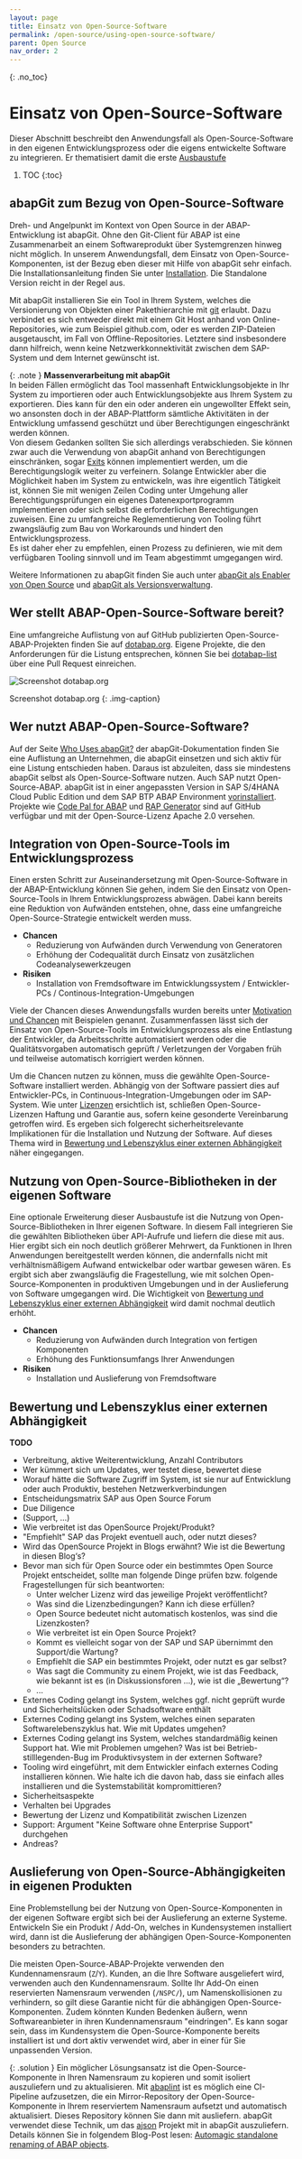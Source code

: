```yaml
---
layout: page
title: Einsatz von Open-Source-Software
permalink: /open-source/using-open-source-software/
parent: Open Source
nav_order: 2
---
```


{: .no_toc}
# Einsatz von Open-Source-Software

Dieser Abschnitt beschreibt den Anwendungsfall als Open-Source-Software in den eigenen Entwicklungsprozess oder die eigens entwickelte Software zu integrieren. Er thematisiert damit die erste [Ausbaustufe](/ABAP-Leitfaden/open-source/index.md#ausbaustufen)

1. TOC
{:toc}

## abapGit zum Bezug von Open-Source-Software

Dreh- und Angelpunkt im Kontext von Open Source in der ABAP-Entwicklung ist abapGit. Ohne den Git-Client für ABAP ist eine Zusammenarbeit an einem Softwareprodukt über Systemgrenzen hinweg nicht möglich. In unserem Anwendungsfall, dem Einsatz von Open-Source-Komponenten, ist der Bezug eben dieser mit Hilfe von abapGit sehr einfach. Die Installationsanleitung finden Sie unter [Installation](https://docs.abapgit.org/user-guide/getting-started/install.html). Die Standalone Version reicht in der Regel aus.

Mit abapGit installieren Sie ein Tool in Ihrem System, welches die Versionierung von Objekten einer Pakethierarchie mit [git](https://git-scm.com/) erlaubt. Dazu verbindet es sich entweder direkt mit einem Git Host anhand von Online-Repositories, wie zum Beispiel github.com, oder es werden ZIP-Dateien ausgetauscht, im Fall von Offline-Repositories. Letztere sind insbesondere dann hilfreich, wenn keine Netzwerkkonnektivität zwischen dem SAP-System und dem Internet gewünscht ist.

{: .note }
**Massenverarbeitung mit abapGit**  
In beiden Fällen ermöglicht das Tool massenhaft Entwicklungsobjekte in Ihr System zu importieren oder auch Entwicklungsobjekte aus Ihrem System zu exportieren. Dies kann für den ein oder anderen ein ungewollter Effekt sein, wo ansonsten doch in der ABAP-Plattform sämtliche Aktivitäten in der Entwicklung umfassend geschützt und über Berechtigungen eingeschränkt werden können.  
Von diesem Gedanken sollten Sie sich allerdings verabschieden. Sie können zwar auch die Verwendung von abapGit anhand von Berechtigungen einschränken, sogar [Exits](https://docs.abapgit.org/user-guide/reference/authorizations.html) können implementiert werden, um die Berechtigungslogik weiter zu verfeinern. Solange Entwickler aber die Möglichkeit haben im System zu entwickeln, was ihre eigentlich Tätigkeit ist, können Sie mit wenigen Zeilen Coding unter Umgehung aller Berechtigungsprüfungen ein eigenes Datenexportprogramm implementieren oder sich selbst die erforderlichen Berechtigungen zuweisen. Eine zu umfangreiche Reglementierung von Tooling führt zwangsläufig zum Bau von Workarounds und hindert den Entwicklungsprozess.  
Es ist daher eher zu empfehlen, einen Prozess zu definieren, wie mit dem verfügbaren Tooling sinnvoll und im Team abgestimmt umgegangen wird.

Weitere Informationen zu abapGit finden Sie auch unter [abapGit als Enabler von Open Source](/ABAP-Leitfaden/open-source/abapgit-as-enabler) und [abapGit als Versionsverwaltung](#abapgit-als-versionsverwaltung).

## Wer stellt ABAP-Open-Source-Software bereit?

Eine umfangreiche Auflistung von auf GitHub publizierten Open-Source-ABAP-Projekten finden Sie auf [dotabap.org](https://dotabap.org). Eigene Projekte, die den Anforderungen für die Listung entsprechen, können Sie bei [dotabap-list](https://github.com/dotabap/dotabap-list) über eine Pull Request einreichen.

![Screenshot dotabap.org](/ABAP-Leitfaden/open-source//img/dot-abap-dot-org.png)

Screenshot dotabap.org
{: .img-caption}

## Wer nutzt ABAP-Open-Source-Software?

Auf der Seite [Who Uses abapGit?](https://docs.abapgit.org/user-guide/other/where-used.html) der abapGit-Dokumentation finden Sie eine Auflistung an Unternehmen, die abapGit einsetzen und sich aktiv für eine Listung entschieden haben. Daraus ist abzuleiten, dass sie mindestens abapGit selbst als Open-Source-Software nutzen. Auch SAP nutzt Open-Source-ABAP. abapGit ist in einer angepassten Version in SAP S/4HANA Cloud Public Edition und dem SAP BTP ABAP Environment [vorinstalliert](https://help.sap.com/docs/btp/sap-business-technology-platform/working-with-abapgit?locale=en-US). Projekte wie [Code Pal for ABAP](https://github.com/SAP/code-pal-for-abap-cloud) und [RAP Generator](https://github.com/SAP-samples/cloud-abap-rap) sind auf GitHub verfügbar und mit der Open-Source-Lizenz Apache 2.0 versehen.

## Integration von Open-Source-Tools im Entwicklungsprozess

Einen ersten Schritt zur Auseinandersetzung mit Open-Source-Software in der ABAP-Entwicklung können Sie gehen, indem Sie den Einsatz von Open-Source-Tools in Ihrem Entwicklungsprozess abwägen. Dabei kann bereits eine Reduktion von Aufwänden entstehen, ohne, dass eine umfangreiche Open-Source-Strategie entwickelt werden muss.

- **Chancen**
  - Reduzierung von Aufwänden durch Verwendung von Generatoren
  - Erhöhung der Codequalität durch Einsatz von zusätzlichen Codeanalysewerkzeugen
- **Risiken**
  - Installation von Fremdsoftware im Entwicklungssystem / Entwickler-PCs / Continous-Integration-Umgebungen

Viele der Chancen dieses Anwendungsfalls wurden bereits unter [Motivation und Chancen](/ABAP-Leitfaden/open-source/#motivation-und-chancen) mit Beispielen genannt. Zusammenfassen lässt sich der Einsatz von Open-Source-Tools im Entwicklungsprozess als eine Entlastung der Entwickler, da Arbeitsschritte automatisiert werden oder die Qualitätsvorgaben automatisch geprüft / Verletzungen der Vorgaben früh und teilweise automatisch korrigiert werden können.

Um die Chancen nutzen zu können, muss die gewählte Open-Source-Software installiert werden. Abhängig von der Software passiert dies auf Entwickler-PCs, in Continuous-Integration-Umgebungen oder im SAP-System. Wie unter [Lizenzen](/ABAP-Leitfaden/open-source/licenses.md) ersichtlich ist, schließen Open-Source-Lizenzen Haftung und Garantie aus, sofern keine gesonderte Vereinbarung getroffen wird. Es ergeben sich folgerecht sicherheitsrelevante Implikationen für die Installation und Nutzung der Software. Auf dieses Thema wird in [Bewertung und Lebenszyklus einer externen Abhängigkeit](#bewertung-und-lebenszyklus-einer-externen-abhängigkeit) näher eingegangen.

## Nutzung von Open-Source-Bibliotheken in der eigenen Software

Eine optionale Erweiterung dieser Ausbaustufe ist die Nutzung von Open-Source-Bibliotheken in Ihrer eigenen Software. In diesem Fall integrieren Sie die gewählten Bibliotheken über API-Aufrufe und liefern die diese mit aus. Hier ergibt sich ein noch deutlich größerer Mehrwert, da Funktionen in Ihren Anwendungen bereitgestellt werden können, die andernfalls nicht mit verhältnismäßigem Aufwand entwickelbar oder wartbar gewesen wären. Es ergibt sich aber zwangsläufig die Fragestellung, wie mit solchen Open-Source-Komponenten in produktiven Umgebungen und in der Auslieferung von Software umgegangen wird. Die Wichtigkeit von [Bewertung und Lebenszyklus einer externen Abhängigkeit](#bewertung-und-lebenszyklus-einer-externen-abhängigkeit) wird damit nochmal deutlich erhöht.

- **Chancen**
  - Reduzierung von Aufwänden durch Integration von fertigen Komponenten
  - Erhöhung des Funktionsumfangs Ihrer Anwendungen
- **Risiken**
  - Installation und Auslieferung von Fremdsoftware

## Bewertung und Lebenszyklus einer externen Abhängigkeit

**TODO**

- Verbreitung, aktive Weiterentwicklung, Anzahl Contributors
- Wer kümmert sich um Updates, wer testet diese, bewertet diese
- Worauf hätte die Software Zugriff im System, ist sie nur auf Entwicklung oder auch Produktiv, bestehen Netzwerkverbindungen
- Entscheidungsmatrix SAP aus Open Source Forum
- Due Diligence
- (Support, ...)
- Wie verbreitet ist das OpenSource Projekt/Produkt?
- "Empfiehlt" SAP das Projekt eventuell auch, oder nutzt dieses?
- Wird das OpenSource Projekt in Blogs erwähnt? Wie ist die Bewertung in diesen Blog‘s?
- Bevor man sich für Open Source oder ein bestimmtes Open Source Projekt entscheidet, sollte man folgende Dinge prüfen bzw. folgende Fragestellungen für sich beantworten:
  - Unter welcher Lizenz wird das jeweilige Projekt veröffentlicht?
  - Was sind die Lizenzbedingungen? Kann ich diese erfüllen?
  - Open Source bedeutet nicht automatisch kostenlos, was sind die Lizenzkosten?
  - Wie verbreitet ist ein Open Source Projekt?
  - Kommt es vielleicht sogar von der SAP und SAP übernimmt den Support/die Wartung?
  - Empfiehlt die SAP ein bestimmtes Projekt, oder nutzt es gar selbst?
  - Was sagt die Community zu einem Projekt, wie ist das Feedback, wie bekannt ist es (in Diskussionsforen ...), wie ist die „Bewertung“?
  - ...
- Externes Coding gelangt ins System, welches ggf. nicht geprüft wurde und Sicherheitslücken oder Schadsoftware enthält
- Externes Coding gelangt ins System, welches einen separaten Softwarelebenszyklus hat. Wie mit Updates umgehen?
- Externes Coding gelangt ins System, welches standardmäßig keinen Support hat. Wie mit Problemen umgehen? Was ist bei Betrieb-stilllegenden-Bug im Produktivsystem in der externen Software?
- Tooling wird eingeführt, mit dem Entwickler einfach externes Coding installieren können. Wie halte ich die davon hab, dass sie einfach alles installieren und die Systemstabilität kompromittieren?
- Sicherheitsaspekte
- Verhalten bei Upgrades
- Bewertung der Lizenz und Kompatibilität zwischen Lizenzen
- Support: Argument "Keine Software ohne Enterprise Support" durchgehen
- Andreas?

## Auslieferung von Open-Source-Abhängigkeiten in eigenen Produkten

Eine Problemstellung bei der Nutzung von Open-Source-Komponenten in der eigenen Software ergibt sich bei der Auslieferung an externe Systeme. Entwickeln Sie ein Produkt / Add-On, welches in Kundensystemen installiert wird, dann ist die Auslieferung der abhängigen Open-Source-Komponenten besonders zu betrachten.

Die meisten Open-Source-ABAP-Projekte verwenden den Kundennamensraum (`Z`/`Y`). Kunden, an die Ihre Software ausgeliefert wird, verwenden auch den Kundennamensraum. Sollte Ihr Add-On einen reservierten Namensraum verwenden (`/NSPC/`), um Namenskollisionen zu verhindern, so gilt diese Garantie nicht für die abhängigen Open-Source-Komponenten. Zudem könnten Kunden Bedenken äußern, wenn Softwareanbieter in ihren Kundennamensraum "eindringen". Es kann sogar sein, dass im Kundensystem die Open-Source-Komponente bereits installiert ist und dort aktiv verwendet wird, aber in einer für Sie unpassenden Version.

{: .solution }
Ein möglicher Lösungsansatz ist die Open-Source-Komponente in Ihren Namensraum zu kopieren und somit isoliert auszuliefern und zu aktualisieren. Mit [abaplint](https://github.com/abaplint/abaplint) ist es möglich eine CI-Pipeline aufzusetzen, die ein Mirror-Repository der Open-Source-Komponente in Ihrem reserviertem Namensraum aufsetzt und automatisch aktualisiert. Dieses Repository können Sie dann mit ausliefern. abapGit verwendet diese Technik, um das [ajson](https://github.com/sbcgua/ajson) Projekt mit in abapGit auszuliefern. Details können Sie in folgendem Blog-Post lesen: [Automagic standalone renaming of ABAP objects](https://community.sap.com/t5/application-development-and-automation-blog-posts/automagic-standalone-renaming-of-abap-objects/ba-p/13499851).
